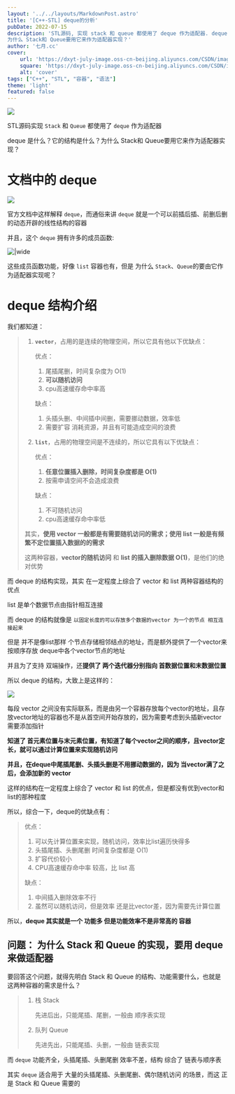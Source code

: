 ```yaml
---
layout: '../../layouts/MarkdownPost.astro'
title: '[C++-STL] deque的分析'
pubDate: 2022-07-15
description: 'STL源码, 实现 stack 和 queue 都使用了 deque 作为适配器. deque 是什么？它的结构是什么？
为什么 Stack和 Queue要用它来作为适配器实现？'
author: '七月.cc'
cover:
    url: 'https://dxyt-july-image.oss-cn-beijing.aliyuncs.com/CSDN/image-20230410111126281.png'
    square: 'https://dxyt-july-image.oss-cn-beijing.aliyuncs.com/CSDN/image-20230410111126281.png'
    alt: 'cover'
tags: ["C++", "STL", "容器", "语法"]
theme: 'light'
featured: false
---
```


![ ](https://dxyt-july-image.oss-cn-beijing.aliyuncs.com/CSDN/image-20230410111126281.png)

STL源码实现 `Stack` 和 `Queue` 都使用了 `deque` 作为适配器

deque 是什么？它的结构是什么？为什么 Stack和 Queue要用它来作为适配器实现？

# 文档中的 deque

![  ](https://dxyt-july-image.oss-cn-beijing.aliyuncs.com/CSDN/image-20220715164827658.png)

官方文档中这样解释 `deque`，而通俗来讲 `deque` 就是一个可以前插后插、前删后删的动态开辟的线性结构的容器

并且，这个 `deque` 拥有许多的成员函数:

![|wide](https://dxyt-july-image.oss-cn-beijing.aliyuncs.com/CSDN/image-20220715165839711.png)

这些成员函数功能，好像 `list` 容器也有，但是 为什么 `Stack`、`Queue`的要由它作为适配器实现呢？

# deque 结构介绍

我们都知道：

> 1. **`vector`**，占用的是连续的物理空间，所以它具有他以下优缺点：
>
>     优点：
>
>     1. 尾插尾删，时间复杂度为 O(1)
>     2. **可以随机访问**
>     3. cpu高速缓存命中率高
>
>     缺点：
>
>     1. 头插头删、中间插中间删，需要挪动数据，效率低
>     2. 需要扩容 消耗资源，并且有可能造成空间的浪费
>
> 2. **`list`**，占用的物理空间是不连续的，所以它具有以下优缺点：
>
>     优点：
>
>     1. **任意位置插入删除，时间复杂度都是 O(1)**
>     2. 按需申请空间不会造成浪费
>
>     缺点：
>
>     1. 不可随机访问
>     2. cpu高速缓存命中率低
>
> 其实，**使用 vector 一般都是有需要随机访问的需求；使用 list 一般是有频繁不定位置插入数据的的需求**
>
> 这两种容器，**vector的随机访问** 和 **list 的插入删除数据 O(1)**，是他们的绝对优势

而 deque 的结构实现，其实 在一定程度上综合了 vector 和 list 两种容器结构的优点 

list 是单个数据节点由指针相互连接

而 deque 的结构就像是 `以固定长度的可以存放多个数据的vector 为一个的节点 相互连接起来`

但是 并不是像list那样 个节点存储相邻结点的地址，而是额外提供了一个vector来按顺序存放 deque中各个vector节点的地址

并且为了支持 双端操作，还**提供了 两个迭代器分别指向 首数据位置和末数据位置**

所以 deque 的结构，大致上是这样的：

![](https://dxyt-july-image.oss-cn-beijing.aliyuncs.com/CSDN/image-20220715174037071.png)

每段 vector 之间没有实际联系，而是由另一个容器存放每个vector的地址，且存放vector地址的容器也不是从首空间开始存放的，因为需要考虑到头插新vector 需要添加指针

 **知道了 首元素位置与末元素位置，有知道了每个vector之间的顺序，且vector定长，就可以通过计算位置来实现随机访问**

**并且，在deque中尾插尾删、头插头删是不用挪动数据的，因为 当vector满了之后，会添加新的 vector**

这样的结构在一定程度上综合了 vector 和 list 的优点，但是都没有优到vector和list的那种程度

所以，综合一下，deque的优缺点有：

> 优点：
>
> 1. 可以先计算位置来实现，随机访问，效率比list遍历快得多
> 2. 头插尾插、头删尾删 时间复杂度都是 O(1)
> 3. 扩容代价较小
> 4. CPU高速缓存命中率 较高，比 list 高
>
> 缺点：
>
> 1. 中间插入删除效率不行
> 2. 虽然可以随机访问，但是效率 还是比vector差，因为需要先计算位置

所以，**deque 其实就是一个 功能多 但是功能效率不是非常高的 容器**

## 问题： 为什么 Stack 和 Queue 的实现，要用 deque 来做适配器

要回答这个问题，就得先明白 Stack 和 Queue 的结构、功能需要什么，也就是 这两种容器的需求是什么？

> 1. 栈 Stack
>
>     先进后出，只能尾插、尾删，一般由 顺序表实现
>
> 2. 队列 Queue
>
>     先进先出，只能尾插、头删，一般由 链表实现

而 `deque` 功能齐全，头插尾插、头删尾删 效率不差，结构 综合了 链表与顺序表

其实 `deque` 适合用于 大量的头插尾插、头删尾删、偶尔随机访问 的场景，而这 正是 Stack 和 Queue 需要的

